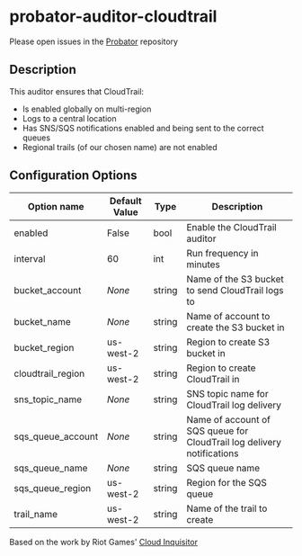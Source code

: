 # probator-auditor-cloudtrail

Please open issues in the [Probator](https://gitlab.com/probator/probator/issues/new?labels=auditor-cloudtrail) repository

## Description

This auditor ensures that CloudTrail:

* Is enabled globally on multi-region
* Logs to a central location
* Has SNS/SQS notifications enabled and being sent to the correct queues
* Regional trails (of our chosen name) are not enabled

## Configuration Options

| Option name           | Default Value | Type      | Description                                                               |
|-----------------------|---------------|-----------|---------------------------------------------------------------------------|
| enabled               | False         | bool      | Enable the CloudTrail auditor                                             |
| interval              | 60            | int       | Run frequency in minutes                                                  |
| bucket\_account       | *None*        | string    | Name of the S3 bucket to send CloudTrail logs to                          |
| bucket\_name          | *None*        | string    | Name of account to create the S3 bucket in                                |
| bucket\_region        | us-west-2     | string    | Region to create S3 bucket in                                             |
| cloudtrail\_region    | us-west-2     | string    | Region to create CloudTrail in                                            |
| sns\_topic\_name      | *None*        | string    | SNS topic name for CloudTrail log delivery                                |
| sqs\_queue\_account   | *None*        | string    | Name of account of SQS queue for CloudTrail log delivery notifications    |
| sqs\_queue\_name      | *None*        | string    | SQS queue name                                                            |
| sqs\_queue\_region    | us-west-2     | string    | Region for the SQS queue                                                  |
| trail\_name           | us-west-2     | string    | Name of the trail to create                                               |


Based on the work by Riot Games' [Cloud Inquisitor](https://github.com/RiotGames/cloud-inquisitor)
